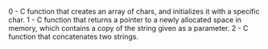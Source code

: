 0 - C function that creates an array of chars, and initializes it with a specific char. 1 - C function that returns a pointer to a newly allocated space in memory, which contains a copy of the string given as a parameter. 2 - C function that concatenates two strings.
